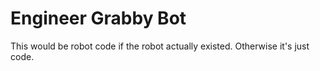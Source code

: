 Engineer Grabby Bot
===================
This would be robot code if the robot actually existed. Otherwise it's just code.